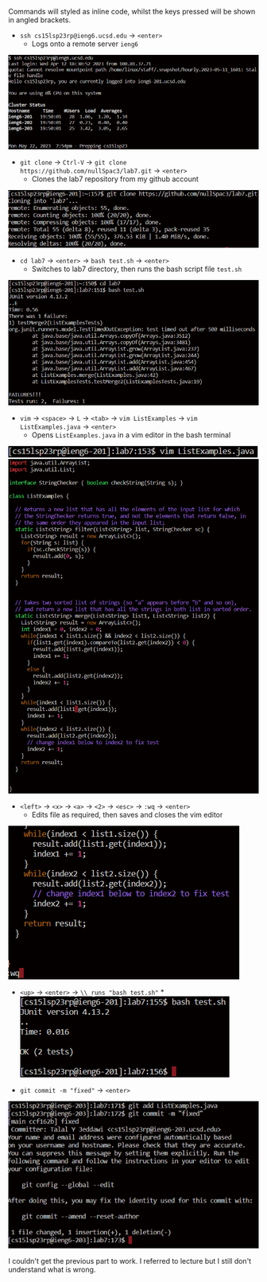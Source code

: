 Commands will styled as inline code, whilst the keys pressed will be shown in angled brackets.

* `ssh cs15lsp23rp@ieng6.ucsd.edu` -> `<enter>`
    * Logs onto a remote server `ieng6`

![Image](sc1.png)

* `git clone` -> `Ctrl-V` -> `git clone https://github.com/nullSpac3/lab7.git` -> `<enter>`
     * Clones the lab7 repository from my github account

![Image](sc2.png)

* `cd lab7` -> `<enter>` -> `bash test.sh` -> `<enter>`
     * Switches to lab7 directory, then runs the bash script file `test.sh`

![Image](sc3.png)

* `vim` -> `<space>` -> `L` -> `<tab>` -> `vim ListExamples` -> `vim ListExamples.java` -> `<enter>`
     * Opens `ListExamples.java` in a vim editor in the bash terminal
     
![Image](sc5.png)
![Image](sc4.png)

* `<left>` -> `<x>` -> `<a>` -> `<2>` -> `<esc>` -> `:wq` -> `<enter>`
     * Edits file as required, then saves and closes the vim editor

![Image](sc6.png)

* `<up>` -> `<enter>` -> `\\ runs "bash test.sh"` 
     * 
![Image](sc7.png)

* `git commit -m "fixed"` -> `<enter>`

![Image](sc9.png)

I couldn't get the previous part to work. I referred to lecture but I still don't understand what is wrong.
